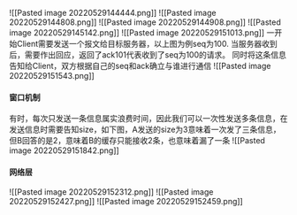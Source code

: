 ![[Pasted image 20220529144444.png]]
![[Pasted image 20220529144808.png]]
![[Pasted image 20220529144908.png]]
![[Pasted image 20220529145142.png]]
![[Pasted image 20220529151013.png]]
一开始Client需要发送一个报文给目标服务器，以上图为例seq为100.
当服务器收到后，需要作出回应，返回了ack101代表收到了seq为100的请求。
同时将这条信息告知给Client，双方根据自己的seq和ack确立与谁进行通信
![[Pasted image 20220529151543.png]]

#### 窗口机制
有时，每次只发送一条信息属实浪费时间，因此我们可以一次性发送多条信息，在发送信息时需要告知size，如下图，A发送的size为3意味着一次发了三条信息，但B回答的是2，意味着B的缓存只能接收2条，也意味着漏了一条
![[Pasted image 20220529151842.png]]

#### 网络层
![[Pasted image 20220529152312.png]]
![[Pasted image 20220529152427.png]]
![[Pasted image 20220529152459.png]]